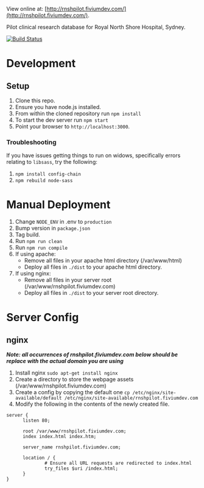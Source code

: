 View online at: [http://rnshpilot.fiviumdev.com/](http://rnshpilot.fiviumdev.com/).

Pilot clinical research database for Royal North Shore Hospital, Sydney.

[![Build Status](https://travis-ci.org/FiviumAustralia/RNSH-Pilot.svg?branch=master)](https://travis-ci.org/FiviumAustralia/RNSH-Pilot)

# Development

## Setup

1. Clone this repo.
2. Ensure you have node.js installed.
3. From within the cloned repository run `npm install`
4. To start the dev server run `npm start`
5. Point your browser to `http://localhost:3000`.

### Troubleshooting

If you have issues getting things to run on widows, specifically errors relating to `libsass`, try the following:

1. `npm install config-chain`
2. `npm rebuild node-sass`

# Manual Deployment

1. Change `NODE_ENV` in .env to `production`
2. Bump version in `package.json`
3. Tag build.
4. Run `npm run clean`
5. Run `npm run compile`
6. If using apache:
    * Remove all files in your apache html directory (/var/www/html)
    * Deploy all files in `./dist` to your apache html directory.
7. If using nginx:
    * Remove all files in your server root (/var/www/rnshpilot.fiviumdev.com)
    * Deploy all files in `./dist` to your server root directory.

# Server Config

## nginx

***Note: all occurrences of rnshpilot.fiviumdev.com below should be replace with the actual domain you are using***

1. Install nginx `sudo apt-get install nginx`
2. Create a directory to store the webpage assets (/var/www/rnshpilot.fiviumdev.com)
3. Create a config by copying the default one `cp /etc/nginx/site-available/default /etc/nginx/site-available/rnshpilot.fiviumdev.com`
4. Modify the following in the contents of the newly created file.
  ```
server {
        listen 80;

        root /var/www/rnshpilot.fiviumdev.com;
        index index.html index.htm;

        server_name rnshpilot.fiviumdev.com;

        location / {
                # Ensure all URL requests are redirected to index.html
                try_files $uri /index.html;
        }
}
```
